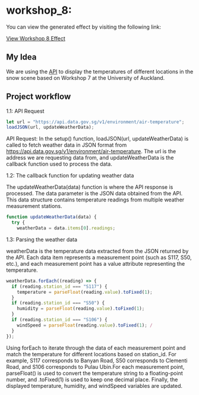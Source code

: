 # workshop_8:

You can view the generated effect by visiting the following link:

[View Workshop 8 Effect](  https://tianhui1112.github.io/workshop-8/)


## My Idea


We are using the [API](https://api.data.gov.sg/v1/environment/air-temperature) to display the temperatures of different locations in the snow scene based on Workshop 7 at the University of Auckland.




## Project workflow


1.1: API Request
```javascript
let url = "https://api.data.gov.sg/v1/environment/air-temperature";
loadJSON(url, updateWeatherData);

```

API Request: In the setup() function, loadJSON(url, updateWeatherData) is called to fetch weather data in JSON format from https://api.data.gov.sg/v1/environment/air-temperature. The url is the address we are requesting data from, and updateWeatherData is the callback function used to process the data.

1.2: The callback function for updating weather data   

The updateWeatherData(data) function is where the API response is processed. The data parameter is the JSON data obtained from the API. This data structure contains temperature readings from multiple weather measurement stations.

```javascript
function updateWeatherData(data) {
  try {
    weatherData = data.items[0].readings; 

```

1.3: Parsing the weather data   

weatherData is the temperature data extracted from the JSON returned by the API. Each data item represents a measurement point (such as S117, S50, etc.), and each measurement point has a value attribute representing the temperature.

```javascript
weatherData.forEach((reading) => {
  if (reading.station_id === "S117") {
    temperature = parseFloat(reading.value).toFixed(1); 
  }
  if (reading.station_id === "S50") {
    humidity = parseFloat(reading.value).toFixed(1); 
  }
  if (reading.station_id === "S106") {
    windSpeed = parseFloat(reading.value).toFixed(1); /
  }
});


```

Using forEach to iterate through the data of each measurement point and match the temperature for different locations based on station_id. For example, S117 corresponds to Banyan Road, S50 corresponds to Clementi Road, and S106 corresponds to Pulau Ubin.For each measurement point, parseFloat() is used to convert the temperature string to a floating-point number, and .toFixed(1) is used to keep one decimal place. Finally, the displayed temperature, humidity, and windSpeed variables are updated.
